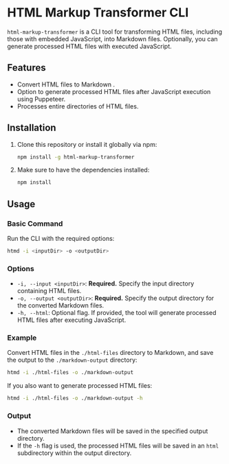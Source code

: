 # HTML Markup Transformer CLI

`html-markup-transformer` is a CLI tool for transforming HTML files, including those with embedded JavaScript, into Markdown files. Optionally, you can generate processed HTML files with executed JavaScript.

## Features

- Convert HTML files to Markdown .
- Option to generate processed HTML files after JavaScript execution using Puppeteer.
- Processes entire directories of HTML files.

## Installation

1. Clone this repository or install it globally via npm:

   ```bash
   npm install -g html-markup-transformer
   ```

2. Make sure to have the dependencies installed:

   ```bash
   npm install
   ```

## Usage

### Basic Command

Run the CLI with the required options:

```bash
htmd -i <inputDir> -o <outputDir>
```

### Options

- `-i, --input <inputDir>`: **Required.** Specify the input directory containing HTML files.
- `-o, --output <outputDir>`: **Required.** Specify the output directory for the converted Markdown files.
- `-h, --html`: Optional flag. If provided, the tool will generate processed HTML files after executing JavaScript.

### Example

Convert HTML files in the `./html-files` directory to Markdown, and save the output to the `./markdown-output` directory:

```bash
htmd -i ./html-files -o ./markdown-output
```

If you also want to generate processed HTML files:

```bash
htmd -i ./html-files -o ./markdown-output -h
```

### Output

- The converted Markdown files will be saved in the specified output directory.
- If the `-h` flag is used, the processed HTML files will be saved in an `html` subdirectory within the output directory.
